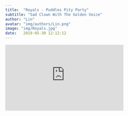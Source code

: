 ```yaml
---
title:  "Royals - Puddles Pity Party"
subtitle: "Sad Clown With The Golden Voice"
author: "Lin"
avatar: "img/authors/Lin.png"
image: "img/Royals.jpg"
date:   2019-05-30 12:12:12
---
```



<iframe width="375" height="210" src="https://www.youtube.com/watch?reload=9&v=VBmCJEehYtU" frameborder="0" gesture="media" allowfullscreen></iframe>